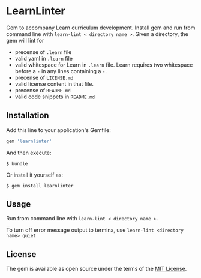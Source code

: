 # LearnLinter

Gem to accompany Learn curriculum development. Install gem and run from command line with `learn-lint < directory name >`. Given a directory, the gem will lint for 

* precense of `.learn` file
* valid yaml in `.learn` file
* valid whitespace for Learn in `.learn` file. Learn requires two whitespace before a `-` in any lines containing a `-`. 
* precense of `LICENSE.md`
* valid license content in that file. 
* precense of `README.md`
* valid code snippets in `README.md`


## Installation

Add this line to your application's Gemfile:

```ruby
gem 'learnlinter'
```

And then execute:

    $ bundle

Or install it yourself as:

    $ gem install learnlinter

## Usage

Run from command line with `learn-lint < directory name >`.

To turn off error message output to termina, use `learn-lint <directory name> quiet`


## License

The gem is available as open source under the terms of the [MIT License](http://opensource.org/licenses/MIT).


